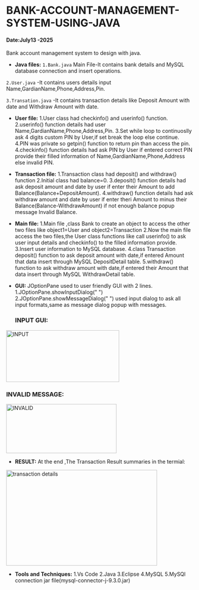 # BANK-ACCOUNT-MANAGEMENT-SYSTEM-USING-JAVA
#### Date:July13 -2025
Bank account management system to design with java.

- **Java files:**
`1.Bank.java` Main File-It contains bank details and MySQL database connection and insert operations.

`2.User.java` -It contains users details input Name,GardianName,Phone,Address,Pin.

`3.Transation.java` -It contains transaction details like Deposit Amount with date and Withdraw Amount with date.

- **User file:**
1.User class had checkinfo() and userinfo() function.
2.userinfo() function details had user Name,GardianName,Phone,Address,Pin.
3.Set while loop to continuoslly ask 4 digits custom PIN by User,if set break the loop else continue.
4.PIN was private so getpin() function to return pin than access the pin.
4.checkinfo() function details had ask PIN by User if entered correct PIN provide their filled information of Name,GardianName,Phone,Address else invalid PIN.

- **Transaction file:**
1.Transaction class had deposit() and withdraw() function
2.Initial class had balance=0.
3.deposit() function details had ask deposit amount and date by user if enter their Amount to add Balance(Balance+DepositAmount).
4.withdraw() function details had ask withdraw amount and date by user if enter theri Amount to minus their Balance(Balance-WithdrawAmount) if not enough balance popup message Invalid Balance.

- **Main file:**
1.Main file ,class Bank to create an object to access the other two files like object1=User and object2=Transaction
2.Now the main file access the two files,the User class functions like call userinfo() to ask user input details and checkinfo() to the filled information provide.
3.Insert user information to MySQL database.
4.class Transaction deposit() function to ask deposit amount with date,if entered Amount that data insert through MySQL DepositDetail table.
5.withdraw() function to ask withdraw amount with date,if entered their Amount that data insert through MySQL WithdrawDetail table.

- **GUI:**
JOptionPane used to user friendly GUI with 2 lines.
1.JOptionPane.showInputDialog(" ") 
2.JOptionPane.showMessageDialog(" ")
used input dialog to ask all input formats,same as message dialog popup with messages.

  ### INPUT GUI:
<img width="304" height="139" alt="INPUT" src="https://github.com/user-attachments/assets/eeefd078-8232-49ff-8bbc-17a5ae5a8d4e" />

### INVALID MESSAGE:
<img width="297" height="132" alt="INVALID" src="https://github.com/user-attachments/assets/a0abc86f-b57e-43db-a35f-8a0079c1dc03" />

- **RESULT:**
At the end ,The Transaction Result summaries in the termial:
<img width="406" height="257" alt="transaction details" src="https://github.com/user-attachments/assets/b4f2a85b-f56c-4685-8aa0-e662ae84fefa" />

- **Tools and Techniques:**
1.Vs Code
2.Java 
3.Eclipse
4.MySQL
5.MySQl connection jar file(mysql-connector-j-9.3.0.jar)
